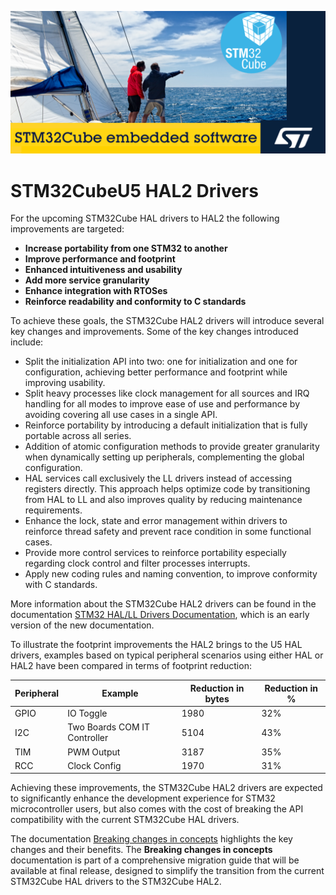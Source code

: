 ![banner](../_htmresc/st_banner.png)

# STM32CubeU5 HAL2 Drivers

For the upcoming STM32Cube HAL drivers to HAL2 the following improvements are targeted:

- **Increase portability from one STM32 to another**
- **Improve performance and footprint**
- **Enhanced intuitiveness and usability**
- **Add more service granularity**
- **Enhance integration with RTOSes**
- **Reinforce readability and conformity to C standards**

To achieve these goals, the STM32Cube HAL2 drivers will introduce several key changes and improvements.
Some of the key changes introduced include:

- Split the initialization API into two: one for initialization and one for configuration, achieving better performance and footprint while improving usability.
- Split heavy processes like clock management for all sources and IRQ handling for all modes to improve ease of use and performance by avoiding covering all use cases in a single API.
- Reinforce portability by introducing a default initialization that is fully portable across all series.
- Addition of atomic configuration methods to provide greater granularity when dynamically setting up peripherals, complementing the global configuration.
- HAL services call exclusively the LL drivers instead of accessing registers directly. This approach helps optimize code by transitioning from HAL to LL and also improves quality by reducing maintenance requirements.
- Enhance the lock, state and error management within drivers to reinforce thread safety and prevent race condition in some functional cases.
- Provide more control services to reinforce portability especially regarding clock control and filter processes interrupts.
- Apply new coding rules and naming convention, to improve conformity with C standards.

More information about the STM32Cube HAL2 drivers can be found in the documentation [STM32 HAL/LL Drivers Documentation](https://dev.st.com/stm32cube-docs/stm32u5-hal2/2.0.0-beta.1.1/), which is an early version of the new documentation.

To illustrate the footprint improvements the HAL2 brings to the U5 HAL drivers, examples based on typical peripheral scenarios using either HAL or HAL2 have been compared in terms of footprint reduction:

| Peripheral | Example                      | Reduction in bytes | Reduction in % |
| ---------- | ---------------------------- | ------------------ | -------------- |
| GPIO       | IO Toggle                    | 1980               | 32%            |
| I2C        | Two Boards COM IT Controller | 5104               | 43%            |
| TIM        | PWM Output                   | 3187               | 35%            |
| RCC        | Clock Config                 | 1970               | 31%            |

Achieving these improvements, the STM32Cube HAL2 drivers are expected to significantly enhance the development experience for STM32 microcontroller users, but also comes with the cost of breaking the API compatibility with the current STM32Cube HAL drivers.

The documentation [Breaking changes in concepts](../docs/breaking_concepts/breaking_concepts_toc.rst) highlights the key changes and their benefits. 
The **Breaking changes in concepts** documentation is part of a comprehensive migration guide that will be available at final release, designed to simplify the transition from the current STM32Cube HAL drivers to the STM32Cube HAL2.
